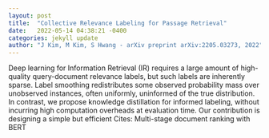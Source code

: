 ```yaml
---
layout: post
title:  "Collective Relevance Labeling for Passage Retrieval"
date:   2022-05-14 04:38:21 -0400
categories: jekyll update
author: "J Kim, M Kim, S Hwang - arXiv preprint arXiv:2205.03273, 2022"
---
```

Deep learning for Information Retrieval (IR) requires a large amount of high-quality query-document relevance labels, but such labels are inherently sparse. Label smoothing redistributes some observed probability mass over unobserved instances, often uniformly, uninformed of the true distribution. In contrast, we propose knowledge distillation for informed labeling, without incurring high computation overheads at evaluation time. Our contribution is designing a simple but efficient Cites: Multi-stage document ranking with BERT